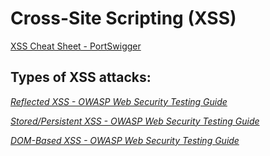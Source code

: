 # Cross-Site Scripting (XSS)

[XSS Cheat Sheet - PortSwigger](https://portswigger.net/web-security/cross-site-scripting/cheat-sheet)

## Types of XSS attacks:

_[Reflected XSS - OWASP Web Security Testing Guide](https://owasp.org/www-project-web-security-testing-guide/latest/4-Web_Application_Security_Testing/07-Input_Validation_Testing/01-Testing_for_Reflected_Cross_Site_Scripting)_

_[Stored/Persistent XSS - OWASP Web Security Testing Guide](https://owasp.org/www-project-web-security-testing-guide/latest/4-Web_Application_Security_Testing/07-Input_Validation_Testing/02-Testing_for_Stored_Cross_Site_Scripting)_

_[DOM-Based XSS - OWASP Web Security Testing Guide](https://owasp.org/www-project-web-security-testing-guide/v41/4-Web_Application_Security_Testing/11-Client_Side_Testing/01-Testing_for_DOM-based_Cross_Site_Scripting)_

